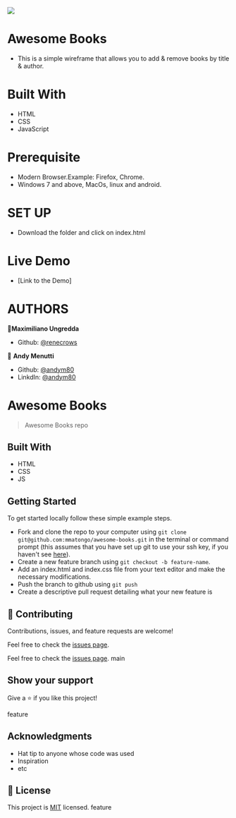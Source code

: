 ![](https://img.shields.io/badge/Microverse-blueviolet)

# Awesome Books
* This is a simple wireframe that allows you to add & remove books by title & author.

# Built With
* HTML
* CSS
* JavaScript

# Prerequisite
* Modern Browser.Example: Firefox, Chrome.
* Windows 7 and above, MacOs, linux and android.
# SET UP
* Download the folder and click on index.html

# Live Demo
* [Link to the Demo]

# AUTHORS

👤**Maximiliano Ungredda**
* Github: [@renecrows](https://github.com/renercrows)

👤 **Andy Menutti**
* Github: [@andym80](https://github.com/andym80)
* LinkdIn: [@andym80](https://shorturl.at/cADGM)

# Awesome Books

> Awesome Books repo 

## Built With

- HTML
- CSS
- JS


## Getting Started

To get started locally follow these simple example steps.
- Fork and clone the repo to your computer using `git clone git@github.com:mmatongo/awesome-books.git` in the terminal or command prompt (this assumes that you have set up git to use your ssh key, if you haven't see [here](https://docs.github.com/en/github/authenticating-to-github/connecting-to-github-with-ssh)).
- Create a new feature branch using `git checkout -b feature-name`.
- Add an index.html and index.css file from your text editor and make the necessary modifications.
- Push the branch to github using `git push`
- Create a descriptive pull request detailing what your new feature is


## 🤝 Contributing

Contributions, issues, and feature requests are welcome!

Feel free to check the [issues page]().

Feel free to check the [issues page](../../issues/).
main

## Show your support

Give a ⭐️ if you like this project!

feature
## Acknowledgments

- Hat tip to anyone whose code was used
- Inspiration
- etc

## 📝 License

This project is [MIT](./MIT.md) licensed.
feature
